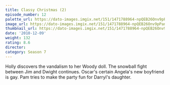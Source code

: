```yaml
---
title: Classy Christmas (2)
episode_number: 12
palette_url: https://dato-images.imgix.net/151/1471788964-npQEB26Onv9pPan84Jhoor82OfI.jpg?ixlib=rb-1.1.0&ch=DPR%2CWidth&auto=enhance&palette=json
image_url: https://dato-images.imgix.net/151/1471788964-npQEB26Onv9pPan84Jhoor82OfI.jpg?ixlib=rb-1.1.0&ch=DPR%2CWidth&auto=compress%2Cformat&w=500
thumbnail_url: https://dato-images.imgix.net/151/1471788964-npQEB26Onv9pPan84Jhoor82OfI.jpg?ixlib=rb-1.1.0&ch=DPR%2CWidth&auto=enhance&w=500&h=280&fit=crop&fm=jpg
date: '2010-12-09'
weight: 132
rating: 8.6
director: 
category: Season 7
---
```


Holly discovers the vandalism to her Woody doll. The snowball fight between Jim and Dwight continues. Oscar's certain Angela's new boyfriend is gay. Pam tries to make the party fun for Darryl's daughter.